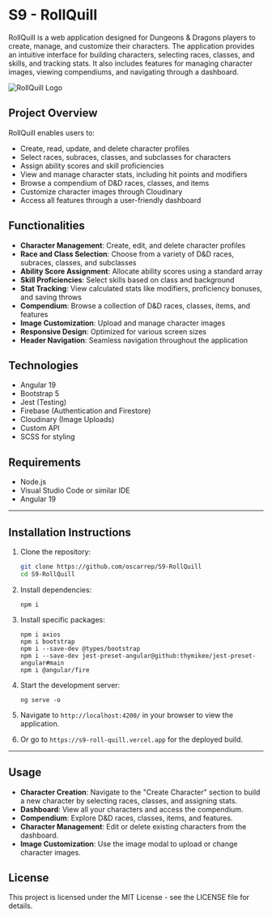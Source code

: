 # S9 - RollQuill

RollQuill is a web application designed for Dungeons & Dragons players to create, manage, and customize their characters. The application provides an intuitive interface for building characters, selecting races, classes, and skills, and tracking stats. It also includes features for managing character images, viewing compendiums, and navigating through a dashboard.

![RollQuill Logo](./src/assets/rollquill-black.png)

## Project Overview

RollQuill enables users to:
- Create, read, update, and delete character profiles
- Select races, subraces, classes, and subclasses for characters
- Assign ability scores and skill proficiencies
- View and manage character stats, including hit points and modifiers
- Browse a compendium of D&D races, classes, and items
- Customize character images through Cloudinary
- Access all features through a user-friendly dashboard

## Functionalities

- **Character Management**: Create, edit, and delete character profiles
- **Race and Class Selection**: Choose from a variety of D&D races, subraces, classes, and subclasses
- **Ability Score Assignment**: Allocate ability scores using a standard array
- **Skill Proficiencies**: Select skills based on class and background
- **Stat Tracking**: View calculated stats like modifiers, proficiency bonuses, and saving throws
- **Compendium**: Browse a collection of D&D races, classes, items, and features
- **Image Customization**: Upload and manage character images
- **Responsive Design**: Optimized for various screen sizes
- **Header Navigation**: Seamless navigation throughout the application

## Technologies

- Angular 19
- Bootstrap 5
- Jest (Testing)
- Firebase (Authentication and Firestore)
- Cloudinary (Image Uploads)
- Custom API
- SCSS for styling

## Requirements

- Node.js
- Visual Studio Code or similar IDE
- Angular 19

---

## Installation Instructions

1. Clone the repository:
   ```bash
   git clone https://github.com/oscarrep/S9-RollQuill
   cd S9-RollQuill
   ```

2. Install dependencies:
   ```
   npm i
   ```

3. Install specific packages:
   ```
   npm i axios
   npm i bootstrap
   npm i --save-dev @types/bootstrap
   npm i --save-dev jest-preset-angular@github:thymikee/jest-preset-angular#main
   npm i @angular/fire
   ```

4. Start the development server:
   ```
   ng serve -o
   ```

5. Navigate to `http://localhost:4200/` in your browser to view the application.
6. Or go to `https://s9-roll-quill.vercel.app` for the deployed build.

---

## Usage

- **Character Creation**: Navigate to the "Create Character" section to build a new character by selecting races, classes, and assigning stats.
- **Dashboard**: View all your characters and access the compendium.
- **Compendium**: Explore D&D races, classes, items, and features.
- **Character Management**: Edit or delete existing characters from the dashboard.
- **Image Customization**: Use the image modal to upload or change character images.

## License

This project is licensed under the MIT License - see the LICENSE file for details.
